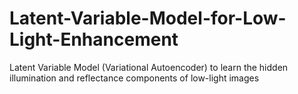 # Latent-Variable-Model-for-Low-Light-Enhancement
Latent Variable Model (Variational Autoencoder) to learn the hidden illumination and reflectance components of low-light images
